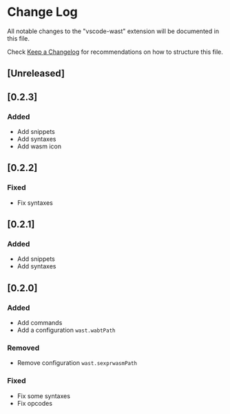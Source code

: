 # Change Log
All notable changes to the "vscode-wast" extension will be documented in this file.

Check [Keep a Changelog](http://keepachangelog.com/) for recommendations on how to structure this file.

## [Unreleased]

## [0.2.3]
### Added
- Add snippets
- Add syntaxes
- Add wasm icon

## [0.2.2]
### Fixed
- Fix syntaxes

## [0.2.1]
### Added
- Add snippets
- Add syntaxes

## [0.2.0]
### Added
- Add commands
- Add a configuration `wast.wabtPath`

### Removed
- Remove configuration `wast.sexprwasmPath`

### Fixed
- Fix some syntaxes
- Fix opcodes
